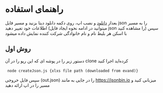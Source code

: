 
# راهنمای استفاده

بعداز [دانلود](https://github.com/mojtabaasadi/evand-ticket-gate/releases/download/untagged-3ef3db6f909a00e5bc64/app-release.apk) و نصب اپ،
 روی دکمه دانلود دیتا بزنید و مسیر فایل json را به مسیر اطلاعات خود تغییر دهید (میتوانید در ادامه نحوه ایجاد فایل json را مشاهده کنید) سپس با اسکن هر بلیط نام و نام خانوادگی شرکت کننده نمایش داده میشود


## روش اول

دستور زیر را در پوشه ای که این رپو را در آن clone کرده‌اید اجرا کنید

‍‍‍``` node createJson.js {xlxs file path (downloaded from evand)}```

سپس فایل خروجی (out.json) را در جایی به مانند https://jsonbin.io  میزبانی کنید و مسیر را در اپ ارائه دهید